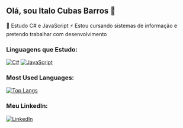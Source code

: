 ## **Olá**, sou Italo Cubas Barros 👋
📖 Estudo C# e JavaScript
⚡ Estou cursando sistemas de informação e pretendo trabalhar com desenvolvimento

### Linguagens que Estudo:
[![C#](https://img.shields.io/badge/-C%23-239120?style=flat-square&logo=c-sharp&logoColor=white)](https://github.com/your_username)
[![JavaScript](https://img.shields.io/badge/-JavaScript-F7DF1E?style=flat-square&logo=javascript&logoColor=black)](https://github.com/your_username)

### Most Used Languages:
[![Top Langs](https://github-readme-stats.vercel.app/api/top-langs/?username=ItaloCubasBarros&layout=compact)](https://github.com/ItaloCubasBarros)

### Meu LinkedIn:
[![LinkedIn](https://img.shields.io/badge/-Italo%20Cubas%20Barros-blue?style=flat-square&logo=Linkedin&logoColor=white&link=https://www.linkedin.com/in/italo-cubas-barros-a74436278/)](https://www.linkedin.com/in/italo-cubas-barros-a74436278/)
